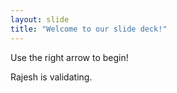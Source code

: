 ```yaml
---
layout: slide
title: "Welcome to our slide deck!"
---
```


Use the right arrow to begin!

Rajesh is validating.